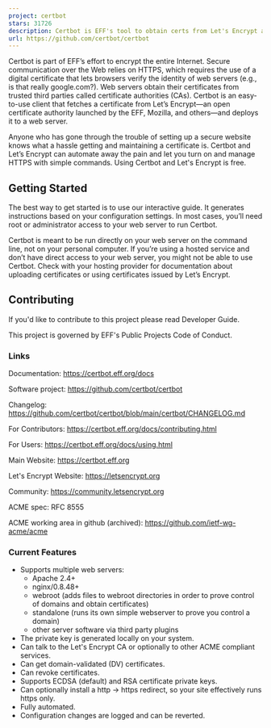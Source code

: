```yaml
---
project: certbot
stars: 31726
description: Certbot is EFF's tool to obtain certs from Let's Encrypt and (optionally) auto-enable HTTPS on your server.  It can also act as a client for any other CA that uses the ACME protocol.
url: https://github.com/certbot/certbot
---
```


Certbot is part of EFF’s effort to encrypt the entire Internet. Secure communication over the Web relies on HTTPS, which requires the use of a digital certificate that lets browsers verify the identity of web servers (e.g., is that really google.com?). Web servers obtain their certificates from trusted third parties called certificate authorities (CAs). Certbot is an easy-to-use client that fetches a certificate from Let’s Encrypt—an open certificate authority launched by the EFF, Mozilla, and others—and deploys it to a web server.

Anyone who has gone through the trouble of setting up a secure website knows what a hassle getting and maintaining a certificate is. Certbot and Let’s Encrypt can automate away the pain and let you turn on and manage HTTPS with simple commands. Using Certbot and Let's Encrypt is free.

Getting Started
---------------

The best way to get started is to use our interactive guide. It generates instructions based on your configuration settings. In most cases, you’ll need root or administrator access to your web server to run Certbot.

Certbot is meant to be run directly on your web server on the command line, not on your personal computer. If you’re using a hosted service and don’t have direct access to your web server, you might not be able to use Certbot. Check with your hosting provider for documentation about uploading certificates or using certificates issued by Let’s Encrypt.

Contributing
------------

If you'd like to contribute to this project please read Developer Guide.

This project is governed by EFF's Public Projects Code of Conduct.

### Links

Documentation: https://certbot.eff.org/docs

Software project: https://github.com/certbot/certbot

Changelog: https://github.com/certbot/certbot/blob/main/certbot/CHANGELOG.md

For Contributors: https://certbot.eff.org/docs/contributing.html

For Users: https://certbot.eff.org/docs/using.html

Main Website: https://certbot.eff.org

Let's Encrypt Website: https://letsencrypt.org

Community: https://community.letsencrypt.org

ACME spec: RFC 8555

ACME working area in github (archived): https://github.com/ietf-wg-acme/acme

### Current Features

-   Supports multiple web servers:
    -   Apache 2.4+
    -   nginx/0.8.48+
    -   webroot (adds files to webroot directories in order to prove control of domains and obtain certificates)
    -   standalone (runs its own simple webserver to prove you control a domain)
    -   other server software via third party plugins
-   The private key is generated locally on your system.
-   Can talk to the Let's Encrypt CA or optionally to other ACME compliant services.
-   Can get domain-validated (DV) certificates.
-   Can revoke certificates.
-   Supports ECDSA (default) and RSA certificate private keys.
-   Can optionally install a http -> https redirect, so your site effectively runs https only.
-   Fully automated.
-   Configuration changes are logged and can be reverted.
